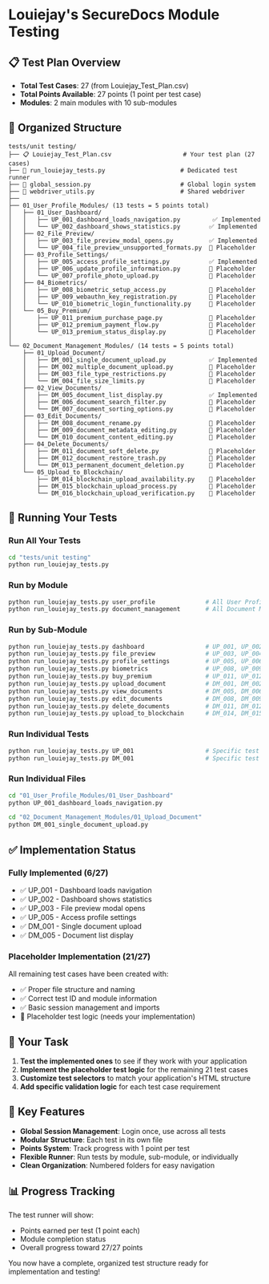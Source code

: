 # Louiejay's SecureDocs Module Testing

## 📋 **Test Plan Overview**
- **Total Test Cases**: 27 (from Louiejay_Test_Plan.csv)
- **Total Points Available**: 27 points (1 point per test case)
- **Modules**: 2 main modules with 10 sub-modules

## 📁 **Organized Structure**

```
tests/unit testing/
├── 📋 Louiejay_Test_Plan.csv                    # Your test plan (27 cases)
├── 🚀 run_louiejay_tests.py                     # Dedicated test runner
├── 🔧 global_session.py                         # Global login system
├── 🔧 webdriver_utils.py                        # Shared webdriver
├──
├── 01_User_Profile_Modules/ (13 tests = 5 points total)
│   ├── 01_User_Dashboard/
│   │   ├── UP_001_dashboard_loads_navigation.py         ✅ Implemented
│   │   └── UP_002_dashboard_shows_statistics.py        ✅ Implemented
│   ├── 02_File_Preview/
│   │   ├── UP_003_file_preview_modal_opens.py          ✅ Implemented
│   │   └── UP_004_file_preview_unsupported_formats.py  📝 Placeholder
│   ├── 03_Profile_Settings/
│   │   ├── UP_005_access_profile_settings.py           ✅ Implemented
│   │   ├── UP_006_update_profile_information.py        📝 Placeholder
│   │   └── UP_007_profile_photo_upload.py              📝 Placeholder
│   ├── 04_Biometrics/
│   │   ├── UP_008_biometric_setup_access.py            📝 Placeholder
│   │   ├── UP_009_webauthn_key_registration.py         📝 Placeholder
│   │   └── UP_010_biometric_login_functionality.py     📝 Placeholder
│   └── 05_Buy_Premium/
│       ├── UP_011_premium_purchase_page.py             📝 Placeholder
│       ├── UP_012_premium_payment_flow.py              📝 Placeholder
│       └── UP_013_premium_status_display.py            📝 Placeholder
│
└── 02_Document_Management_Modules/ (14 tests = 5 points total)
    ├── 01_Upload_Document/
    │   ├── DM_001_single_document_upload.py            ✅ Implemented
    │   ├── DM_002_multiple_document_upload.py          📝 Placeholder
    │   ├── DM_003_file_type_restrictions.py            📝 Placeholder
    │   └── DM_004_file_size_limits.py                  📝 Placeholder
    ├── 02_View_Documents/
    │   ├── DM_005_document_list_display.py             ✅ Implemented
    │   ├── DM_006_document_search_filter.py            📝 Placeholder
    │   └── DM_007_document_sorting_options.py          📝 Placeholder
    ├── 03_Edit_Documents/
    │   ├── DM_008_document_rename.py                   📝 Placeholder
    │   ├── DM_009_document_metadata_editing.py         📝 Placeholder
    │   └── DM_010_document_content_editing.py          📝 Placeholder
    ├── 04_Delete_Documents/
    │   ├── DM_011_document_soft_delete.py              📝 Placeholder
    │   ├── DM_012_document_restore_trash.py            📝 Placeholder
    │   └── DM_013_permanent_document_deletion.py       📝 Placeholder
    └── 05_Upload_to_Blockchain/
        ├── DM_014_blockchain_upload_availability.py    📝 Placeholder
        ├── DM_015_blockchain_upload_process.py         📝 Placeholder
        └── DM_016_blockchain_upload_verification.py    📝 Placeholder
```

## 🚀 **Running Your Tests**

### **Run All Your Tests**
```bash
cd "tests/unit testing"
python run_louiejay_tests.py
```

### **Run by Module**
```bash
python run_louiejay_tests.py user_profile              # All User Profile tests
python run_louiejay_tests.py document_management       # All Document Management tests
```

### **Run by Sub-Module**
```bash
python run_louiejay_tests.py dashboard                 # UP_001, UP_002
python run_louiejay_tests.py file_preview              # UP_003, UP_004
python run_louiejay_tests.py profile_settings          # UP_005, UP_006, UP_007
python run_louiejay_tests.py biometrics                # UP_008, UP_009, UP_010
python run_louiejay_tests.py buy_premium               # UP_011, UP_012, UP_013
python run_louiejay_tests.py upload_document           # DM_001, DM_002, DM_003, DM_004
python run_louiejay_tests.py view_documents            # DM_005, DM_006, DM_007
python run_louiejay_tests.py edit_documents            # DM_008, DM_009, DM_010
python run_louiejay_tests.py delete_documents          # DM_011, DM_012, DM_013
python run_louiejay_tests.py upload_to_blockchain      # DM_014, DM_015, DM_016
```

### **Run Individual Tests**
```bash
python run_louiejay_tests.py UP_001                    # Specific test case
python run_louiejay_tests.py DM_001                    # Specific test case
```

### **Run Individual Files**
```bash
cd "01_User_Profile_Modules/01_User_Dashboard"
python UP_001_dashboard_loads_navigation.py

cd "02_Document_Management_Modules/01_Upload_Document"
python DM_001_single_document_upload.py
```

## ✅ **Implementation Status**

### **Fully Implemented (6/27)**
- ✅ UP_001 - Dashboard loads navigation
- ✅ UP_002 - Dashboard shows statistics  
- ✅ UP_003 - File preview modal opens
- ✅ UP_005 - Access profile settings
- ✅ DM_001 - Single document upload
- ✅ DM_005 - Document list display

### **Placeholder Implementation (21/27)**
All remaining test cases have been created with:
- ✅ Proper file structure and naming
- ✅ Correct test ID and module information
- ✅ Basic session management and imports
- 📝 Placeholder test logic (needs your implementation)

## 🎯 **Your Task**

1. **Test the implemented ones** to see if they work with your application
2. **Implement the placeholder test logic** for the remaining 21 test cases
3. **Customize test selectors** to match your application's HTML structure
4. **Add specific validation logic** for each test case requirement

## 🔧 **Key Features**

- **Global Session Management**: Login once, use across all tests
- **Modular Structure**: Each test in its own file
- **Points System**: Track progress with 1 point per test
- **Flexible Runner**: Run tests by module, sub-module, or individually
- **Clean Organization**: Numbered folders for easy navigation

## 📊 **Progress Tracking**

The test runner will show:
- Points earned per test (1 point each)
- Module completion status
- Overall progress toward 27/27 points

You now have a complete, organized test structure ready for implementation and testing!
